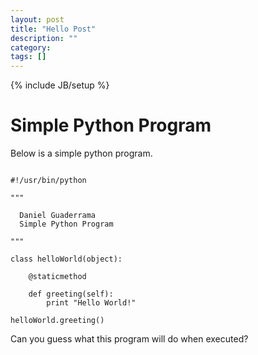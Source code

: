 ```yaml
---
layout: post
title: "Hello Post"
description: ""
category: 
tags: []
---
```

{% include JB/setup %}

# Simple Python Program

Below is a simple python program.

~~~

#!/usr/bin/python

"""
  
  Daniel Guaderrama
  Simple Python Program

"""

class helloWorld(object):

    @staticmethod

    def greeting(self):
        print "Hello World!"

helloWorld.greeting()

~~~

Can you guess what this program will do when executed?
